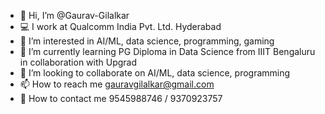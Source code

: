 - 👋 Hi, I’m @Gaurav-Gilalkar
- :computer: I work at Qualcomm India Pvt. Ltd. Hyderabad
- 👀 I’m interested in AI/ML, data science, programming, gaming
- 🌱 I’m currently learning PG Diploma in Data Science from IIIT Bengaluru in collaboration with Upgrad
- 💞️ I’m looking to collaborate on AI/ML, data science, programming
- 📫 How to reach me gauravgilalkar@gmail.com
- :iphone: How to contact me 9545988746 / 9370923757

<!---
Gaurav-Gilalkar/Gaurav-Gilalkar is a ✨ special ✨ repository because its `README.md` (this file) appears on your GitHub profile.
You can click the Preview link to take a look at your changes.
--->
